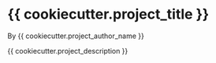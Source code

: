 # {{ cookiecutter.project_title }}

By {{ cookiecutter.project_author_name }}

{{ cookiecutter.project_description }}